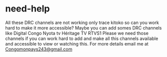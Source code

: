 # need-help
All these DRC channels are not working only trace kitoko so can you work hard to make it more accessible? Maybe you can add somes DRC channels like Digital Congo Nyota tv Héritage TV RTVS1  Please we need those channels if you can work hard to add and make all this channels available and accessible to view or watching this.  For more details email me at  Congomonpays243@gmail.com

